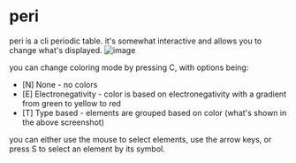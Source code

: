 # peri
peri is a cli periodic table. it's somewhat interactive and allows you to change what's displayed.
![image](https://github.com/user-attachments/assets/782d656f-c9ab-468d-8638-28e540c09e6c)

you can change coloring mode by pressing C, with options being:
* [N] None - no colors
* [E] Electronegativity - color is based on electronegativity with a gradient from green to yellow to red
* [T] Type based - elements are grouped based on color (what's shown in the above screenshot)

you can either use the mouse to select elements, use the arrow keys, or press S to select an element by its symbol.
